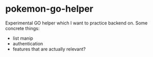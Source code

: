 # pokemon-go-helper

Experimental GO helper which I want to practice backend on. Some concrete things:

- list manip
- authentication
- features that are actually relevant?
